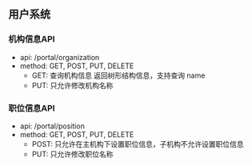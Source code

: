 ## 用户系统
### 机构信息API
- api: /portal/organization
- method: GET, POST, PUT, DELETE
  - GET: 查询机构信息 返回树形结构信息，支持查询 name
  - PUT: 只允许修改机构名称
### 职位信息API
- api: /portal/position
- method: GET, POST, PUT, DELETE
  - POST: 只允许在主机构下设置职位信息，子机构不允许设置职位信息
  - PUT: 只允许修改职位名称